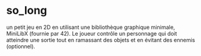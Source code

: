 # so_long
un petit jeu en 2D en utilisant une bibliothèque graphique minimale,  MiniLibX (fournie par 42). Le joueur contrôle un personnage qui doit atteindre une sortie tout en ramassant des objets et en évitant des ennemis (optionnel).
